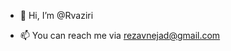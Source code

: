 - 👋 Hi, I’m @Rvaziri
<!---- 👀 I’m interested in machine learning and deep learning
- 🌱 Currently learning computer science --->
- 📫 You can reach me via rezavnejad@gmail.com

<!---
Rvaziri/Rvaziri is a ✨ special ✨ repository because its `README.md` (this file) appears on your GitHub profile.
You can click the Preview link to take a look at your changes.
--->
